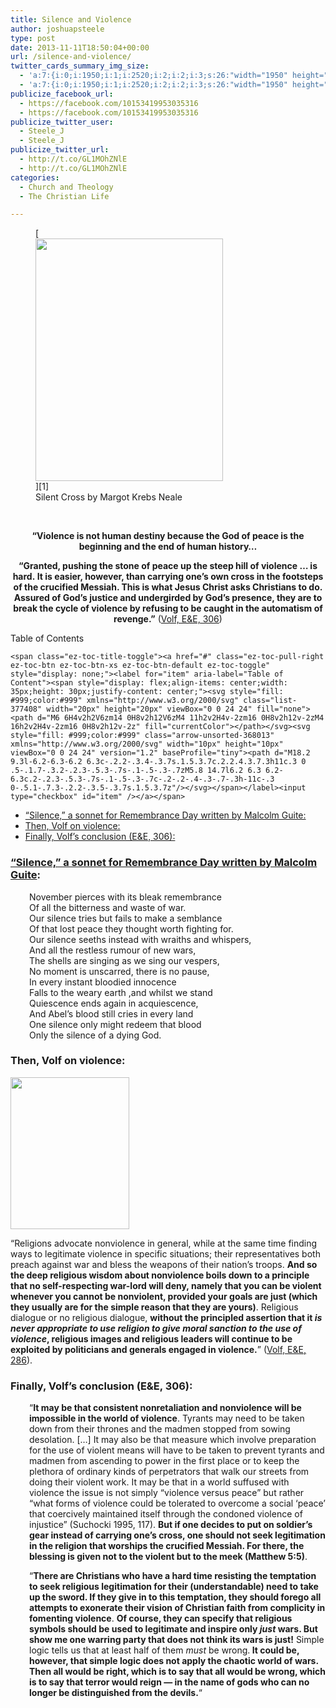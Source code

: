 ```yaml
---
title: Silence and Violence
author: joshuapsteele
type: post
date: 2013-11-11T18:50:04+00:00
url: /silence-and-violence/
twitter_cards_summary_img_size:
  - 'a:7:{i:0;i:1950;i:1;i:2520;i:2;i:2;i:3;s:26:"width="1950" height="2520"";s:4:"bits";i:8;s:8:"channels";i:3;s:4:"mime";s:10:"image/jpeg";}'
  - 'a:7:{i:0;i:1950;i:1;i:2520;i:2;i:2;i:3;s:26:"width="1950" height="2520"";s:4:"bits";i:8;s:8:"channels";i:3;s:4:"mime";s:10:"image/jpeg";}'
publicize_facebook_url:
  - https://facebook.com/10153419953035316
  - https://facebook.com/10153419953035316
publicize_twitter_user:
  - Steele_J
  - Steele_J
publicize_twitter_url:
  - http://t.co/GL1MOhZNlE
  - http://t.co/GL1MOhZNlE
categories:
  - Church and Theology
  - The Christian Life

---
```

<figure style="width: 300px" class="wp-caption alignright">[<img decoding="async" loading="lazy" style="line-height:24px;" alt="" src="http://malcolmguite.files.wordpress.com/2012/11/p1050316silent-cross.jpg?w=500&h=646" width="300" height="388" />][1]<figcaption class="wp-caption-text">Silent Cross by Margot Krebs Neale</figcaption></figure>

&nbsp;

<p style="text-align:center;">
  <strong>&#8220;Violence is not human destiny because the God of peace is the beginning and the end of human history&#8230; </strong>
</p>

<p style="text-align:center;">
  <strong>&#8220;Granted, pushing the stone of peace up the steep hill of violence &#8230; is hard. It is easier, however, than carrying one&#8217;s own cross in the footsteps of the crucified Messiah. This is what Jesus Christ asks Christians to do. Assured of God&#8217;s justice and undergirded by God&#8217;s presence, they are to break the cycle of violence by refusing to be caught in the automatism of revenge.&#8221;</strong> (<a href="http://www.amazon.com/Exclusion-Embrace-Theological-Exploration-Reconciliation/dp/0687002826">Volf, E&E, 306</a>)
</p>

<div id="ez-toc-container" class="ez-toc-v2_0_37 counter-hierarchy ez-toc-counter ez-toc-grey ez-toc-container-direction">
  <div class="ez-toc-title-container">
    <p class="ez-toc-title">
      Table of Contents
    </p>
    
    <span class="ez-toc-title-toggle"><a href="#" class="ez-toc-pull-right ez-toc-btn ez-toc-btn-xs ez-toc-btn-default ez-toc-toggle" style="display: none;"><label for="item" aria-label="Table of Content"><span style="display: flex;align-items: center;width: 35px;height: 30px;justify-content: center;"><svg style="fill: #999;color:#999" xmlns="http://www.w3.org/2000/svg" class="list-377408" width="20px" height="20px" viewBox="0 0 24 24" fill="none"><path d="M6 6H4v2h2V6zm14 0H8v2h12V6zM4 11h2v2H4v-2zm16 0H8v2h12v-2zM4 16h2v2H4v-2zm16 0H8v2h12v-2z" fill="currentColor"></path></svg><svg style="fill: #999;color:#999" class="arrow-unsorted-368013" xmlns="http://www.w3.org/2000/svg" width="10px" height="10px" viewBox="0 0 24 24" version="1.2" baseProfile="tiny"><path d="M18.2 9.3l-6.2-6.3-6.2 6.3c-.2.2-.3.4-.3.7s.1.5.3.7c.2.2.4.3.7.3h11c.3 0 .5-.1.7-.3.2-.2.3-.5.3-.7s-.1-.5-.3-.7zM5.8 14.7l6.2 6.3 6.2-6.3c.2-.2.3-.5.3-.7s-.1-.5-.3-.7c-.2-.2-.4-.3-.7-.3h-11c-.3 0-.5.1-.7.3-.2.2-.3.5-.3.7s.1.5.3.7z"/></svg></span></label><input type="checkbox" id="item" /></a></span>
  </div><nav>
  
  <ul class='ez-toc-list ez-toc-list-level-1' >
    <li class='ez-toc-page-1 ez-toc-heading-level-3'>
      <a class="ez-toc-link ez-toc-heading-1" href="https://joshuapsteele.com/silence-and-violence/#Silence_a_sonnet_for_Remembrance_Day_written_by_Malcolm_Guite" title="&#8220;Silence,&#8221; a sonnet for Remembrance Day written by Malcolm Guite:">&#8220;Silence,&#8221; a sonnet for Remembrance Day written by Malcolm Guite:</a>
    </li>
    <li class='ez-toc-page-1 ez-toc-heading-level-3'>
      <a class="ez-toc-link ez-toc-heading-2" href="https://joshuapsteele.com/silence-and-violence/#Then_Volf_on_violence" title="Then, Volf on violence:">Then, Volf on violence:</a>
    </li>
    <li class='ez-toc-page-1 ez-toc-heading-level-3'>
      <a class="ez-toc-link ez-toc-heading-3" href="https://joshuapsteele.com/silence-and-violence/#Finally_Volfs_conclusion_E_E_306" title="Finally, Volf&#8217;s conclusion (E&E, 306):">Finally, Volf&#8217;s conclusion (E&E, 306):</a>
    </li>
  </ul></nav>
</div>

### <span class="ez-toc-section" id="Silence_a_sonnet_for_Remembrance_Day_written_by_Malcolm_Guite"></span>[&#8220;Silence,&#8221; a sonnet for Remembrance Day written by Malcolm Guite][1]:<span class="ez-toc-section-end"></span>

<p style="text-align:left;padding-left:30px;">
  November pierces with its bleak remembrance<br /> Of all the bitterness and waste of war.<br /> Our silence tries but fails to make a semblance<br /> Of that lost peace they thought worth fighting for.<br /> Our silence seeths instead with wraiths and whispers,<br /> And all the restless rumour of new wars,<br /> The shells are singing as we sing our vespers,<br /> No moment is unscarred, there is no pause,<br /> In every instant bloodied innocence<br /> Falls to the weary earth ,and whilst we stand<br /> Quiescence ends again in acquiescence,<br /> And Abel’s blood still cries in every land<br /> One silence only might redeem that blood<br /> Only the silence of a dying God.
</p>

### <span class="ez-toc-section" id="Then_Volf_on_violence"></span>Then, Volf on violence:<span class="ez-toc-section-end"></span>

<img decoding="async" loading="lazy" class="alignleft" alt="" src="http://downloads.unmultimedia.org/photo/medium/119/119163.jpg" width="190" height="243" /> 

&#8220;Religions advocate nonviolence in general, while at the same time finding ways to legitimate violence in specific situations; their representatives both preach against war and bless the weapons of their nation&#8217;s troops. **And so the deep religious wisdom about nonviolence boils down to a principle that no self-respecting war-lord will deny, namely that you can be violent whenever you cannot be nonviolent, provided your goals are just (which they usually are for the simple reason that they are yours)**. Religious dialogue or no religious dialogue, **without the principled assertion that it _is never appropriate to use religion to give moral sanction to the use of violence_, religious images and religious leaders will continue to be exploited by politicians and generals engaged in violence.**&#8221; ([Volf, E&E, 286][2]).

### <span class="ez-toc-section" id="Finally_Volfs_conclusion_E_E_306"></span>Finally, Volf&#8217;s conclusion (E&E, 306):<span class="ez-toc-section-end"></span>

<p style="padding-left:30px;">
  &#8220;<strong>It may be that consistent nonretaliation and nonviolence will be impossible in the world of violence</strong>. Tyrants may need to be taken down from their thrones and the madmen stopped from sowing desolation. [&#8230;] It may also be that measure which involve preparation for the use of violent means will have to be taken to prevent tyrants and madmen from ascending to power in the first place or to keep the plethora of ordinary kinds of perpetrators that walk our streets from doing their violent work. It may be that in a world suffused with violence the issue is not simply &#8220;violence versus peace&#8221; but rather &#8220;what forms of violence could be tolerated to overcome a social &#8216;peace&#8217; that coercively maintained itself through the condoned violence of injustice&#8221; (Suchocki 1995, 117). <strong>But if one decides to put on soldier&#8217;s gear instead of carrying one&#8217;s cross, one should not seek legitimation in the religion that worships the crucified Messiah. For there, the blessing is given not to the violent but to the meek (Matthew 5:5)</strong>.
</p>

<p style="padding-left:30px;">
  &#8220;<strong>There are Christians who have a hard time resisting the temptation to seek religious legitimation for their (understandable) need to take up the sword. If they give in to this temptation, they should forego all attempts to exonerate their vision of Christian faith from complicity in fomenting violence</strong>. <strong>Of course, they can specify that religious symbols should be used to legitimate and inspire only </strong><strong><em>just </em></strong><strong>wars. But show me one warring party that does not think its wars is just!</strong> Simple logic tells us that at least half of them <em>must</em> be wrong.<strong> It could be, however, that simple logic does not apply the chaotic world of wars. Then all would be right, which is to say that all would be wrong, which is to say that terror would reign &#8212; in the name of gods who can no longer be distinguished from the devils.</strong>&#8220;
</p>

 [1]: http://malcolmguite.wordpress.com/2013/11/06/silence-a-sonnet-for-remembrance-day-3/
 [2]: http://www.amazon.com/Exclusion-Embrace-Theological-Exploration-Reconciliation/dp/0687002826